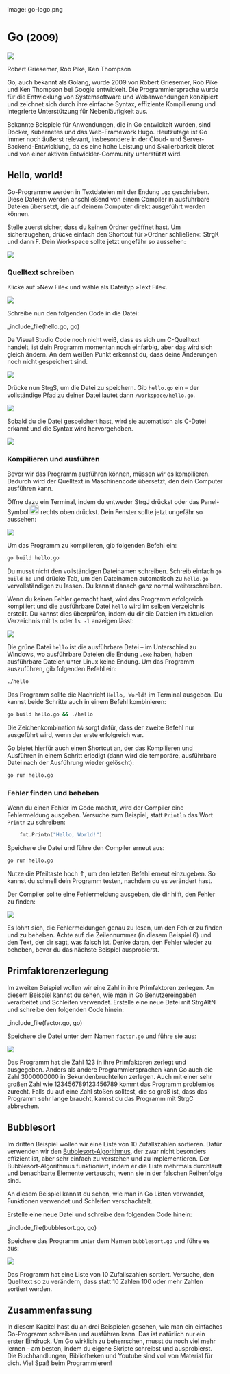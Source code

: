 <div class='meta'>
image: go-logo.png
</div>

# Go <span style='font-size: 80%;'>(2009)</span>

<div class='floatright' style='width: 24em;'>
    <img src='go-team.webp'>
    <p>
        Robert Griesemer, Rob Pike, Ken Thompson
    </p>
</div>

<p class='abstract'>
Go, auch bekannt als Golang, wurde 2009 von Robert Griesemer, Rob Pike und Ken Thompson bei Google entwickelt. Die Programmiersprache wurde für die Entwicklung von Systemsoftware und Webanwendungen konzipiert und zeichnet sich durch ihre einfache Syntax, effiziente Kompilierung und integrierte Unterstützung für Nebenläufigkeit aus.
</p>

Bekannte Beispiele für Anwendungen, die in Go entwickelt wurden, sind Docker, Kubernetes und das Web-Framework Hugo. Heutzutage ist Go immer noch äußerst relevant, insbesondere in der Cloud- und Server-Backend-Entwicklung, da es eine hohe Leistung und Skalierbarkeit bietet und von einer aktiven Entwickler-Community unterstützt wird.

<!-- ## Eigenschaften

- **Kompiliert**: Go ist eine kompilierte Sprache, was bedeutet, dass der Code in
    Maschinencode übersetzt wird, der direkt auf der Hardware ausgeführt werden kann.
- **Effizienz**: Go wurde für die Effizienz entwickelt und bietet eine schnelle
    Kompilierung und Ausführung von Code.
- **Concurrency**: Go bietet integrierte Unterstützung für Nebenläufigkeit und
    Parallelität, was es ermöglicht, effiziente und skalierbare Programme zu schreiben.
- **Einfachheit**: Go legt Wert auf eine klare und einfache Syntax, die es
    ermöglicht, den Code leicht zu lesen und zu schreiben.
- **Webentwicklung**: Go wird häufig für die Entwicklung von Webanwendungen
    eingesetzt und bietet eine Vielzahl von Frameworks und Bibliotheken für die
    Webentwicklung.
- **Community**: Go hat eine aktive und engagierte Community, die eine Vielzahl von
    Bibliotheken und Frameworks entwickelt hat. -->

## Hello, world!

Go-Programme werden in Textdateien mit der Endung `.go` geschrieben. Diese Dateien werden anschließend von einem Compiler in ausführbare Dateien übersetzt, die auf deinem Computer direkt ausgeführt werden können.

Stelle zuerst sicher, dass du keinen Ordner geöffnet hast. Um sicherzugehen, drücke einfach den Shortcut für »Ordner schließen«: <span class='key'>Strg</span><span class='key'>K</span> und dann <span class='key'>F</span>. Dein Workspace sollte jetzt ungefähr so aussehen:

<img class='full' src='fresh-start.webp'>

### Quelltext schreiben

Klicke auf »New File« und wähle als Dateityp »Text File«.

<img class='full' src='choose-filename.webp'>

Schreibe nun den folgenden Code in die Datei:

_include_file(hello.go, go)

Da Visual Studio Code noch nicht weiß, dass es sich um C-Quelltext handelt, ist dein Programm momentan noch einfarbig, aber das wird sich gleich ändern. An dem weißen Punkt erkennst du, dass deine Änderungen noch nicht gespeichert sind.

<img class='full' src='no-syntax-highlighting.webp'>

Drücke nun <span class='key'>Strg</span><span class='key'>S</span>, um die Datei zu speichern. Gib `hello.go` ein – der vollständige Pfad zu deiner Datei lautet dann `/workspace/hello.go`.

<img class='full' src='enter-filename.webp'>

Sobald du die Datei gespeichert hast, wird sie automatisch als C-Datei erkannt und die Syntax wird hervorgehoben.

<img class='full' src='syntax-highlighting.webp'>

### Kompilieren und ausführen

Bevor wir das Programm ausführen können, müssen wir es kompilieren. Dadurch wird der Quelltext in Maschinencode übersetzt, den dein Computer ausführen kann.

Öffne dazu ein Terminal, indem du entweder <span class='key'>Strg</span><span class='key'>J</span> drückst oder das Panel-Symbol <img src='../basics/panel.webp' style='border-radius: 4px; height: 1.5em;'> rechts oben drückst. Dein Fenster sollte jetzt ungefähr so aussehen:

<img class='full' src='lets-compile.webp'>

Um das Programm zu kompilieren, gib folgenden Befehl ein:

```bash
go build hello.go
```

<div class='hint'>
Du musst nicht den vollständigen Dateinamen schreiben. Schreib einfach <code>go build he</code> und drücke <span class='key'>Tab</span>, um den Dateinamen automatisch zu <code>hello.go</code> vervollständigen zu lassen. Du kannst danach ganz normal weiterschreiben.
</div>

Wenn du keinen Fehler gemacht hast, wird das Programm erfolgreich kompiliert und die ausführbare Datei `hello` wird im selben Verzeichnis erstellt. Du kannst dies überprüfen, indem du dir die Dateien im aktuellen Verzeichnis mit `ls` oder `ls -l` anzeigen lässt:

<img class='full' src='ls.webp'>

Die grüne Datei `hello` ist die ausführbare Datei – im Unterschied zu Windows, wo ausführbare Dateien die Endung `.exe` haben, haben ausführbare Dateien unter Linux keine Endung. Um das Programm auszuführen, gib folgenden Befehl ein:

```bash
./hello
```

Das Programm sollte die Nachricht `Hello, World!` im Terminal ausgeben. Du kannst beide Schritte auch in einem Befehl kombinieren:

```bash
go build hello.go && ./hello
```

<div class='hint'>
Die Zeichenkombination <code>&amp;&amp;</code> sorgt dafür, dass der zweite Befehl nur ausgeführt wird, wenn der erste erfolgreich war.
</div>

Go bietet hierfür auch einen Shortcut an, der das Kompilieren und Ausführen in einem Schritt erledigt (dann wird die temporäre, ausführbare Datei nach der Ausführung wieder gelöscht):

```bash
go run hello.go
```
### Fehler finden und beheben

Wenn du einen Fehler im Code machst, wird der Compiler eine Fehlermeldung ausgeben. Versuche zum Beispiel, statt `Println` das Wort `Printn` zu schreiben:

```go
    fmt.Printn("Hello, World!")
```

Speichere die Datei und führe den Compiler erneut aus:

```bash
go run hello.go
```

<div class='hint'>
Nutze die Pfeiltaste hoch <span class='key'>↑</span>, um den letzten Befehl erneut einzugeben. So kannst du schnell dein Programm testen, nachdem du es verändert hast.
</div>

Der Compiler sollte eine Fehlermeldung ausgeben, die dir hilft, den Fehler zu finden:

<img class='full' src='hello-error.webp'>

Es lohnt sich, die Fehlermeldungen genau zu lesen, um den Fehler zu finden und zu beheben. Achte auf die Zeilennummer (in diesem Beispiel 6) und den Text, der dir sagt, was falsch ist. Denke daran, den Fehler wieder zu beheben, bevor du das nächste Beispiel ausprobierst.

## Primfaktorenzerlegung

Im zweiten Beispiel wollen wir eine Zahl in ihre Primfaktoren zerlegen. An diesem Beispiel kannst du sehen, wie man in Go Benutzereingaben verarbeitet und Schleifen verwendet.
Erstelle eine neue Datei mit <span class='key'>Strg</span><span class='key'>Alt</span><span class='key'>N</span> und schreibe den folgenden Code hinein:

_include_file(factor.go, go)

Speichere die Datei unter dem Namen `factor.go` und führe sie aus:

<img class='full' src='try-factor.webp'>

Das Programm hat die Zahl 123 in ihre Primfaktoren zerlegt und ausgegeben. Anders als andere Programmiersprachen kann Go auch die Zahl 3000000000 in Sekundenbruchteilen zerlegen. Auch mit einer sehr großen Zahl wie 123456789123456789 kommt das Programm problemlos zurecht. Falls du auf eine Zahl stoßen solltest, die so groß ist, dass das Programm sehr lange braucht, kannst du das Programm mit <span class='key'>Strg</span><span class='key'>C</span> abbrechen.

## Bubblesort

Im dritten Beispiel wollen wir eine Liste von 10 Zufallszahlen sortieren. Dafür verwenden wir den [Bubblesort-Algorithmus](https://de.wikipedia.org/wiki/Bubblesort), der zwar nicht besonders effizient ist, aber sehr einfach zu verstehen und zu implementieren. Der Bubblesort-Algorithmus funktioniert, indem er die Liste mehrmals durchläuft und benachbarte Elemente vertauscht, wenn sie in der falschen Reihenfolge sind.

An diesem Beispiel kannst du sehen, wie man in Go Listen verwendet, Funktionen verwendet und Schleifen verschachtelt.

Erstelle eine neue Datei und schreibe den folgenden Code hinein:

_include_file(bubblesort.go, go)

Speichere das Programm unter dem Namen `bubblesort.go` und führe es aus:

<img class='full' src='bubblesort.webp'>

Das Programm hat eine Liste von 10 Zufallszahlen sortiert. Versuche, den Quelltext so zu verändern, dass statt 10 Zahlen 100 oder mehr Zahlen sortiert werden.

## Zusammenfassung

In diesem Kapitel hast du an drei Beispielen gesehen, wie man ein einfaches Go-Programm schreiben und ausführen kann. Das ist natürlich nur ein erster Eindruck. Um Go wirklich zu beherrschen, musst du noch viel mehr lernen – am besten, indem du eigene Skripte schreibst und ausprobierst. Die Buchhandlungen, Bibliotheken und Youtube sind voll von Material für dich. Viel Spaß beim Programmieren!
